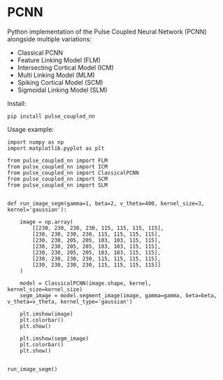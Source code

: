 # PCNN
Python implementation of the Pulse Coupled Neural Network (PCNN) alongside multiple variations:
- Classical PCNN
- Feature Linking Model (FLM)
- Intersecting Cortical Model (ICM)
- Multi Linking Model (MLM)
- Spiking Cortical Model (SCM)
- Sigmoidal Linking Model (SLM)

Install:
```
pip install pulse_coupled_nn
```

Usage example:
```
import numpy as np
import matplotlib.pyplot as plt

from pulse_coupled_nn import FLM
from pulse_coupled_nn import ICM
from pulse_coupled_nn import ClassicalPCNN
from pulse_coupled_nn import SCM
from pulse_coupled_nn import SLM


def run_image_segm(gamma=1, beta=2, v_theta=400, kernel_size=3, kernel='gaussian'):

    image = np.array(
        [[230, 230, 230, 230, 115, 115, 115, 115],
        [230, 230, 230, 230, 115, 115, 115, 115],
        [230, 230, 205, 205, 103, 103, 115, 115],
        [230, 230, 205, 205, 103, 103, 115, 115],
        [230, 230, 205, 205, 103, 103, 115, 115],
        [230, 230, 230, 230, 115, 115, 115, 115],
        [230, 230, 230, 230, 115, 115, 115, 115]]
    )

    model = ClassicalPCNN(image.shape, kernel, kernel_size=kernel_size)
    segm_image = model.segment_image(image, gamma=gamma, beta=beta, v_theta=v_theta, kernel_type='gaussian')

    plt.imshow(image)
    plt.colorbar()
    plt.show()

    plt.imshow(segm_image)
    plt.colorbar()
    plt.show()


run_image_segm()
```


